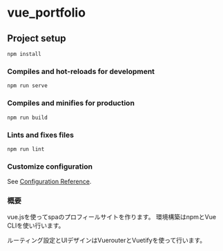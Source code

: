 # vue_portfolio

## Project setup
```
npm install
```

### Compiles and hot-reloads for development
```
npm run serve
```

### Compiles and minifies for production
```
npm run build
```

### Lints and fixes files
```
npm run lint
```

### Customize configuration
See [Configuration Reference](https://cli.vuejs.org/config/).


### 概要

vue.jsを使ってspaのプロフィールサイトを作ります。
環境構築はnpmとVue CLIを使い行います。

ルーティング設定とUIデザインはVuerouterとVuetifyを使って行います。